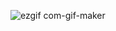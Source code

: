 ![ezgif com-gif-maker](https://user-images.githubusercontent.com/64596271/185940247-787b0ee7-c6de-4d95-85c4-0eed12ca116a.gif)

